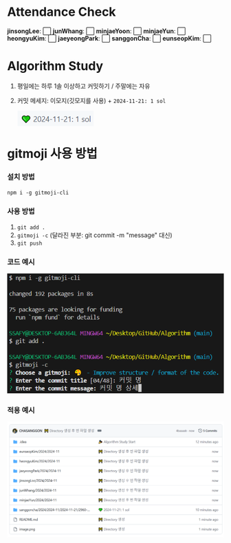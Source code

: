 <!-- Attendance Section -->
# Attendance Check

**jinsongLee**: ⬜
**junWhang**: ⬜
**minjaeYoon**: ⬜
**minjaeYun**: ⬜
**heongyuKim**: ⬜
**jaeyeongPark**: ⬜
**sanggonCha**: ⬜
**eunseopKim**: ⬜

<!-- Rules Section -->
# Algorithm Study
1. 평일에는 하루 1솔 이상하고 커밋하기 / 주말에는 자유
2. 커밋 메세지: 이모지(깃모지를 사용) +  `2024-11-21: 1 sol`

    ![alt text](images/image-2.png)


# gitmoji 사용 방법
### 설치 방법
`npm i -g gitmoji-cli`

### 사용 방법
1. `git add .`
2. `gitmoji -c` (달라진 부분: git commit -m "message" 대신)
3. `git push`

### 코드 예시
![alt text](images/image.png)

### 적용 예시
![alt text](images/image-1.png)
